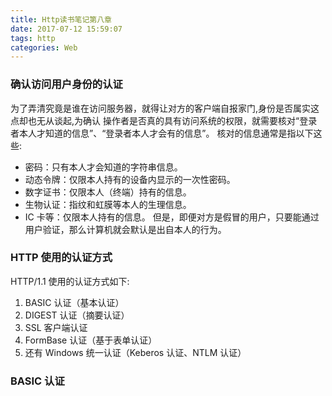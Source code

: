 ```yaml
---
title: Http读书笔记第八章
date: 2017-07-12 15:59:07
tags: http
categories: Web
---
```

### 确认访问用户身份的认证
为了弄清究竟是谁在访问服务器，就得让对方的客户端自报家门,身份是否属实这点却也无从谈起,为确认 操作者是否真的具有访问系统的权限，就需要核对“登录者本人才知道的信息”、“登录者本人才会有的信息”。
核对的信息通常是指以下这些:
* 密码：只有本人才会知道的字符串信息。
* 动态令牌：仅限本人持有的设备内显示的一次性密码。
* 数字证书：仅限本人（终端）持有的信息。
* 生物认证：指纹和虹膜等本人的生理信息。
* IC 卡等：仅限本人持有的信息。
但是，即便对方是假冒的用户，只要能通过用户验证，那么计算机就会默认是出自本人的行为。

### HTTP 使用的认证方式
HTTP/1.1 使用的认证方式如下:
1. BASIC 认证（基本认证）
2. DIGEST 认证（摘要认证）
3. SSL 客户端认证
4. FormBase 认证（基于表单认证）
5. 还有 Windows 统一认证（Keberos 认证、NTLM 认证）

### BASIC 认证